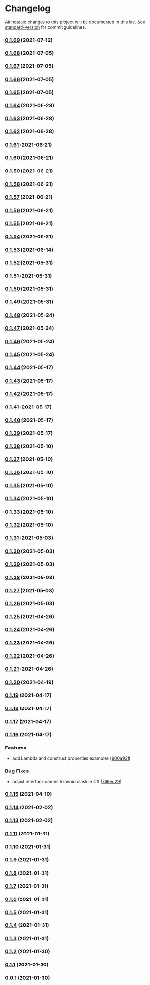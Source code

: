 # Changelog

All notable changes to this project will be documented in this file. See [standard-version](https://github.com/conventional-changelog/standard-version) for commit guidelines.

### [0.1.69](https://github.com/seeebiii/projen-test/compare/v0.1.68...v0.1.69) (2021-07-12)

### [0.1.68](https://github.com/seeebiii/projen-test/compare/v0.1.67...v0.1.68) (2021-07-05)

### [0.1.67](https://github.com/seeebiii/projen-test/compare/v0.1.66...v0.1.67) (2021-07-05)

### [0.1.66](https://github.com/seeebiii/projen-test/compare/v0.1.65...v0.1.66) (2021-07-05)

### [0.1.65](https://github.com/seeebiii/projen-test/compare/v0.1.64...v0.1.65) (2021-07-05)

### [0.1.64](https://github.com/seeebiii/projen-test/compare/v0.1.63...v0.1.64) (2021-06-28)

### [0.1.63](https://github.com/seeebiii/projen-test/compare/v0.1.62...v0.1.63) (2021-06-28)

### [0.1.62](https://github.com/seeebiii/projen-test/compare/v0.1.61...v0.1.62) (2021-06-28)

### [0.1.61](https://github.com/seeebiii/projen-test/compare/v0.1.60...v0.1.61) (2021-06-21)

### [0.1.60](https://github.com/seeebiii/projen-test/compare/v0.1.59...v0.1.60) (2021-06-21)

### [0.1.59](https://github.com/seeebiii/projen-test/compare/v0.1.58...v0.1.59) (2021-06-21)

### [0.1.58](https://github.com/seeebiii/projen-test/compare/v0.1.57...v0.1.58) (2021-06-21)

### [0.1.57](https://github.com/seeebiii/projen-test/compare/v0.1.56...v0.1.57) (2021-06-21)

### [0.1.56](https://github.com/seeebiii/projen-test/compare/v0.1.55...v0.1.56) (2021-06-21)

### [0.1.55](https://github.com/seeebiii/projen-test/compare/v0.1.54...v0.1.55) (2021-06-21)

### [0.1.54](https://github.com/seeebiii/projen-test/compare/v0.1.53...v0.1.54) (2021-06-21)

### [0.1.53](https://github.com/seeebiii/projen-test/compare/v0.1.52...v0.1.53) (2021-06-14)

### [0.1.52](https://github.com/seeebiii/projen-test/compare/v0.1.51...v0.1.52) (2021-05-31)

### [0.1.51](https://github.com/seeebiii/projen-test/compare/v0.1.50...v0.1.51) (2021-05-31)

### [0.1.50](https://github.com/seeebiii/projen-test/compare/v0.1.49...v0.1.50) (2021-05-31)

### [0.1.49](https://github.com/seeebiii/projen-test/compare/v0.1.48...v0.1.49) (2021-05-31)

### [0.1.48](https://github.com/seeebiii/projen-test/compare/v0.1.47...v0.1.48) (2021-05-24)

### [0.1.47](https://github.com/seeebiii/projen-test/compare/v0.1.46...v0.1.47) (2021-05-24)

### [0.1.46](https://github.com/seeebiii/projen-test/compare/v0.1.45...v0.1.46) (2021-05-24)

### [0.1.45](https://github.com/seeebiii/projen-test/compare/v0.1.44...v0.1.45) (2021-05-24)

### [0.1.44](https://github.com/seeebiii/projen-test/compare/v0.1.43...v0.1.44) (2021-05-17)

### [0.1.43](https://github.com/seeebiii/projen-test/compare/v0.1.42...v0.1.43) (2021-05-17)

### [0.1.42](https://github.com/seeebiii/projen-test/compare/v0.1.41...v0.1.42) (2021-05-17)

### [0.1.41](https://github.com/seeebiii/projen-test/compare/v0.1.40...v0.1.41) (2021-05-17)

### [0.1.40](https://github.com/seeebiii/projen-test/compare/v0.1.39...v0.1.40) (2021-05-17)

### [0.1.39](https://github.com/seeebiii/projen-test/compare/v0.1.38...v0.1.39) (2021-05-17)

### [0.1.38](https://github.com/seeebiii/projen-test/compare/v0.1.37...v0.1.38) (2021-05-10)

### [0.1.37](https://github.com/seeebiii/projen-test/compare/v0.1.36...v0.1.37) (2021-05-10)

### [0.1.36](https://github.com/seeebiii/projen-test/compare/v0.1.35...v0.1.36) (2021-05-10)

### [0.1.35](https://github.com/seeebiii/projen-test/compare/v0.1.34...v0.1.35) (2021-05-10)

### [0.1.34](https://github.com/seeebiii/projen-test/compare/v0.1.33...v0.1.34) (2021-05-10)

### [0.1.33](https://github.com/seeebiii/projen-test/compare/v0.1.32...v0.1.33) (2021-05-10)

### [0.1.32](https://github.com/seeebiii/projen-test/compare/v0.1.31...v0.1.32) (2021-05-10)

### [0.1.31](https://github.com/seeebiii/projen-test/compare/v0.1.30...v0.1.31) (2021-05-03)

### [0.1.30](https://github.com/seeebiii/projen-test/compare/v0.1.29...v0.1.30) (2021-05-03)

### [0.1.29](https://github.com/seeebiii/projen-test/compare/v0.1.28...v0.1.29) (2021-05-03)

### [0.1.28](https://github.com/seeebiii/projen-test/compare/v0.1.27...v0.1.28) (2021-05-03)

### [0.1.27](https://github.com/seeebiii/projen-test/compare/v0.1.26...v0.1.27) (2021-05-03)

### [0.1.26](https://github.com/seeebiii/projen-test/compare/v0.1.25...v0.1.26) (2021-05-03)

### [0.1.25](https://github.com/seeebiii/projen-test/compare/v0.1.24...v0.1.25) (2021-04-26)

### [0.1.24](https://github.com/seeebiii/projen-test/compare/v0.1.23...v0.1.24) (2021-04-26)

### [0.1.23](https://github.com/seeebiii/projen-test/compare/v0.1.22...v0.1.23) (2021-04-26)

### [0.1.22](https://github.com/seeebiii/projen-test/compare/v0.1.21...v0.1.22) (2021-04-26)

### [0.1.21](https://github.com/seeebiii/projen-test/compare/v0.1.20...v0.1.21) (2021-04-26)

### [0.1.20](https://github.com/seeebiii/projen-test/compare/v0.1.19...v0.1.20) (2021-04-19)

### [0.1.19](https://github.com/seeebiii/projen-test/compare/v0.1.18...v0.1.19) (2021-04-17)

### [0.1.18](https://github.com/seeebiii/projen-test/compare/v0.1.17...v0.1.18) (2021-04-17)

### [0.1.17](https://github.com/seeebiii/projen-test/compare/v0.1.16...v0.1.17) (2021-04-17)

### [0.1.16](https://github.com/seeebiii/projen-test/compare/v0.1.15...v0.1.16) (2021-04-17)


### Features

* add Lambda and construct properties examples ([900a93f](https://github.com/seeebiii/projen-test/commit/900a93f9a45a284c654049b67935bec08435a7bb))


### Bug Fixes

* adjust interface names to avoid clash in C# ([769ec29](https://github.com/seeebiii/projen-test/commit/769ec29a72eaf3a605c493851c98d1a638822fc3))

### [0.1.15](https://github.com/seeebiii/projen-test/compare/v0.1.14...v0.1.15) (2021-04-10)

### [0.1.14](https://github.com/info/projen-test/compare/v0.1.13...v0.1.14) (2021-02-02)

### [0.1.13](https://github.com/info/projen-test/compare/v0.1.11...v0.1.13) (2021-02-02)

### [0.1.11](https://github.com/info/projen-test/compare/v0.1.10...v0.1.11) (2021-01-31)

### [0.1.10](https://github.com/info/projen-test/compare/v0.1.9...v0.1.10) (2021-01-31)

### [0.1.9](https://github.com/info/projen-test/compare/v0.1.8...v0.1.9) (2021-01-31)

### [0.1.8](https://github.com/info/projen-test/compare/v0.1.7...v0.1.8) (2021-01-31)

### [0.1.7](https://github.com/info/projen-test/compare/v0.1.6...v0.1.7) (2021-01-31)

### [0.1.6](https://github.com/info/projen-test/compare/v0.1.5...v0.1.6) (2021-01-31)

### [0.1.5](https://github.com/info/projen-test/compare/v0.1.4...v0.1.5) (2021-01-31)

### [0.1.4](https://github.com/info/projen-test/compare/v0.1.3...v0.1.4) (2021-01-31)

### [0.1.3](https://github.com/info/projen-test/compare/v0.1.2...v0.1.3) (2021-01-31)

### [0.1.2](https://github.com/info/projen-test/compare/v0.1.1...v0.1.2) (2021-01-30)

### [0.1.1](https://github.com/info/projen-test/compare/v0.0.1...v0.1.1) (2021-01-30)

### 0.0.1 (2021-01-30)
